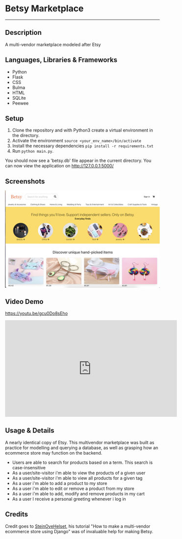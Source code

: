 # Betsy Marketplace
---


## Description 
A multi-vendor marketplace modeled after Etsy 

## Languages, Libraries & Frameworks
* Python
* Flask 
* CSS
* Bulma
* HTML
* SQLite
* Peewee


## Setup 
1. Clone the repository and with Python3 create a virtual environment in the directory.
2. Activate the environment `source <your_env_name>/bin/activate`
3. Install the necessary dependencies `pip install -r requirements.txt`
4. Run `python main.py`. 

You should now see a 'betsy.db' file appear in the current directory. You can now view the application on http://127.0.0.1:5000/


## Screenshots
![alt text](preview_image/betsy_preview.png "Betsy Preview image")


## Video Demo 
https://youtu.be/gcu0Do8sEho


<iframe width="560" height="315" src="https://www.youtube.com/embed/gcu0Do8sEho" frameborder="0" allow="accelerometer; autoplay; clipboard-write; encrypted-media; gyroscope; picture-in-picture" allowfullscreen></iframe>


## Usage & Details 
A nearly identical copy of Etsy. This multivendor marketplace was built as practice for modelling and querying a database, as well as grasping how an ecommerce store may function on the backend. 

* Users are able to search for products based on a term. This search is case-insensitive
* As a user/site-visitor i'm able to view the products of a given user
* As a user/site-visitor i'm able to view all products for a given tag
* As a user i'm able to add a product to my store
* As a user i'm able to edit or remove a product from my store
* As a user i'm able to add, modify and remove products in my cart
* As a user I receive a personal greeting whenever i log in


## Credits
Credit goes to [SteinOveHelset](https://github.com/SteinOveHelset), his tutorial "How to make a multi-vendor ecommerce store using Django" was of invaluable help for making Betsy.